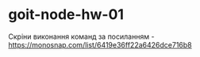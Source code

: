 # goit-node-hw-01

Скріни виконання команд за посиланням - https://monosnap.com/list/6419e36ff22a6426dce716b8
